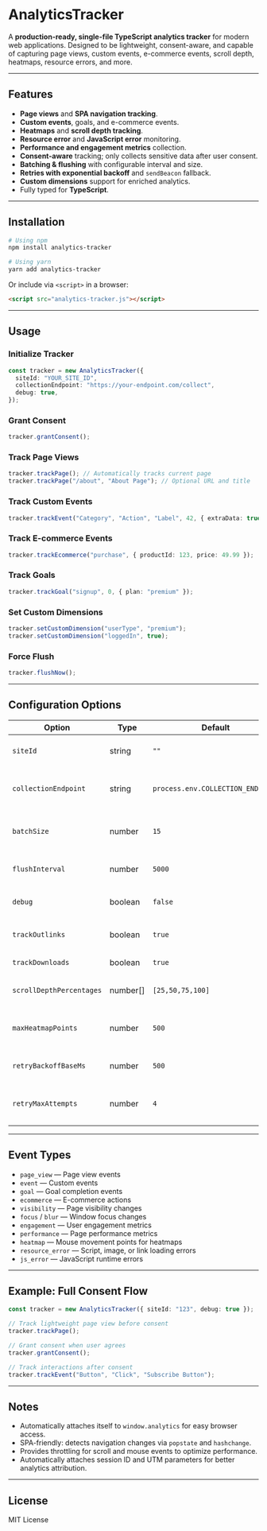 # AnalyticsTracker

A **production-ready, single-file TypeScript analytics tracker** for modern web applications. Designed to be lightweight, consent-aware, and capable of capturing page views, custom events, e-commerce events, scroll depth, heatmaps, resource errors, and more.

---

## Features

- **Page views** and **SPA navigation tracking**.
- **Custom events**, goals, and e-commerce events.
- **Heatmaps** and **scroll depth tracking**.
- **Resource error** and **JavaScript error** monitoring.
- **Performance and engagement metrics** collection.
- **Consent-aware** tracking; only collects sensitive data after user consent.
- **Batching & flushing** with configurable interval and size.
- **Retries with exponential backoff** and `sendBeacon` fallback.
- **Custom dimensions** support for enriched analytics.
- Fully typed for **TypeScript**.

---

## Installation

```bash
# Using npm
npm install analytics-tracker

# Using yarn
yarn add analytics-tracker
```

Or include via `<script>` in a browser:

```html
<script src="analytics-tracker.js"></script>
```

---

## Usage

### Initialize Tracker

```ts
const tracker = new AnalyticsTracker({
  siteId: "YOUR_SITE_ID",
  collectionEndpoint: "https://your-endpoint.com/collect",
  debug: true,
});
```

### Grant Consent

```ts
tracker.grantConsent();
```

### Track Page Views

```ts
tracker.trackPage(); // Automatically tracks current page
tracker.trackPage("/about", "About Page"); // Optional URL and title
```

### Track Custom Events

```ts
tracker.trackEvent("Category", "Action", "Label", 42, { extraData: true });
```

### Track E-commerce Events

```ts
tracker.trackEcommerce("purchase", { productId: 123, price: 49.99 });
```

### Track Goals

```ts
tracker.trackGoal("signup", 0, { plan: "premium" });
```

### Set Custom Dimensions

```ts
tracker.setCustomDimension("userType", "premium");
tracker.setCustomDimension("loggedIn", true);
```

### Force Flush

```ts
tracker.flushNow();
```

---

## Configuration Options

| Option                   | Type     | Default                           | Description                        |
| ------------------------ | -------- | --------------------------------- | ---------------------------------- |
| `siteId`                 | string   | `""`                              | Your unique site identifier        |
| `collectionEndpoint`     | string   | `process.env.COLLECTION_ENDPOINT` | Endpoint to send analytics data    |
| `batchSize`              | number   | `15`                              | Number of events before auto-flush |
| `flushInterval`          | number   | `5000`                            | Interval (ms) for auto-flush       |
| `debug`                  | boolean  | `false`                           | Enable console debug logs          |
| `trackOutlinks`          | boolean  | `true`                            | Track outbound links               |
| `trackDownloads`         | boolean  | `true`                            | Track file downloads               |
| `scrollDepthPercentages` | number[] | `[25,50,75,100]`                  | Scroll depth percentages to track  |
| `maxHeatmapPoints`       | number   | `500`                             | Maximum buffered heatmap points    |
| `retryBackoffBaseMs`     | number   | `500`                             | Base delay for retry attempts      |
| `retryMaxAttempts`       | number   | `4`                               | Maximum number of retry attempts   |

---

## Event Types

- `page_view` — Page view events
- `event` — Custom events
- `goal` — Goal completion events
- `ecommerce` — E-commerce actions
- `visibility` — Page visibility changes
- `focus` / `blur` — Window focus changes
- `engagement` — User engagement metrics
- `performance` — Page performance metrics
- `heatmap` — Mouse movement points for heatmaps
- `resource_error` — Script, image, or link loading errors
- `js_error` — JavaScript runtime errors

---

## Example: Full Consent Flow

```ts
const tracker = new AnalyticsTracker({ siteId: "123", debug: true });

// Track lightweight page view before consent
tracker.trackPage();

// Grant consent when user agrees
tracker.grantConsent();

// Track interactions after consent
tracker.trackEvent("Button", "Click", "Subscribe Button");
```

---

## Notes

- Automatically attaches itself to `window.analytics` for easy browser access.
- SPA-friendly: detects navigation changes via `popstate` and `hashchange`.
- Provides throttling for scroll and mouse events to optimize performance.
- Automatically attaches session ID and UTM parameters for better analytics attribution.

---

## License

MIT License
